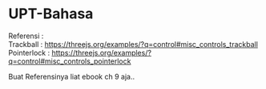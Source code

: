 # UPT-Bahasa

Referensi :   
Trackball : https://threejs.org/examples/?q=control#misc_controls_trackball  
Pointerlock : https://threejs.org/examples/?q=control#misc_controls_pointerlock  
  
Buat Referensinya liat ebook ch 9 aja.. 